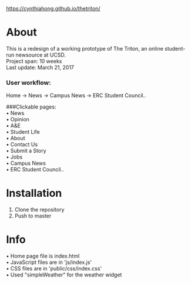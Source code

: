 https://cynthiahong.github.io/thetriton/

# About  
This is a redesign of a working prototype of The Triton, an online student-run newsource at UCSD.  
Project span: 10 weeks  
Last update: March 21, 2017  
### User workflow:  
Home -> News -> Campus News -> ERC Student Council..  

###Clickable pages:  
• News  
• Opinion  
• A&E  
• Student Life  
• About  
• Contact Us  
• Submit a Story  
• Jobs  
• Campus News  
• ERC Student Council..  

# Installation  
1. Clone the repository  
2. Push to master  

# Info  
• Home page file is index.html  
• JavaScript files are in 'js/index.js'  
• CSS files are in 'public/css/index.css'  
• Used "simpleWeather" for the weather widget  
